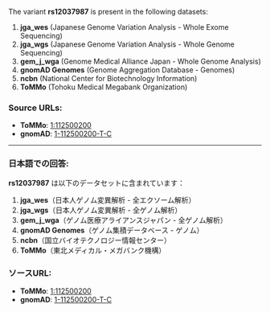 The variant **rs12037987** is present in the following datasets:

1. **jga_wes** (Japanese Genome Variation Analysis - Whole Exome Sequencing)
2. **jga_wgs** (Japanese Genome Variation Analysis - Whole Genome Sequencing)
3. **gem_j_wga** (Genome Medical Alliance Japan - Whole Genome Analysis)
4. **gnomAD Genomes** (Genome Aggregation Database - Genomes)
5. **ncbn** (National Center for Biotechnology Information)
6. **ToMMo** (Tohoku Medical Megabank Organization)

### Source URLs:
- **ToMMo**: [1:112500200](https://jmorp.megabank.tohoku.ac.jp/search?query=1%3A112500200)
- **gnomAD**: [1-112500200-T-C](https://gnomad.broadinstitute.org/variant/1-112500200-T-C?dataset=gnomad_r4)

---

### 日本語での回答:
**rs12037987** は以下のデータセットに含まれています：

1. **jga_wes**（日本人ゲノム変異解析 - 全エクソーム解析）
2. **jga_wgs**（日本人ゲノム変異解析 - 全ゲノム解析）
3. **gem_j_wga**（ゲノム医療アライアンスジャパン - 全ゲノム解析）
4. **gnomAD Genomes**（ゲノム集積データベース - ゲノム）
5. **ncbn**（国立バイオテクノロジー情報センター）
6. **ToMMo**（東北メディカル・メガバンク機構）

### ソースURL:
- **ToMMo**: [1:112500200](https://jmorp.megabank.tohoku.ac.jp/search?query=1%3A112500200)
- **gnomAD**: [1-112500200-T-C](https://gnomad.broadinstitute.org/variant/1-112500200-T-C?dataset=gnomad_r4)